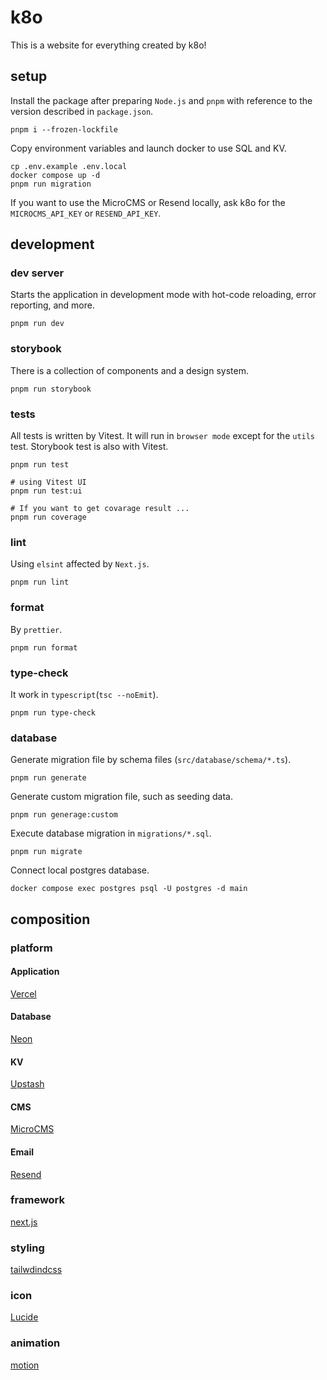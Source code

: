 # k8o

This is a website for everything created by k8o!

## setup

Install the package after preparing `Node.js` and `pnpm` with reference to the version described in `package.json`.

```command
pnpm i --frozen-lockfile
```

Copy environment variables and launch docker to use SQL and KV.

```command
cp .env.example .env.local
docker compose up -d
pnpm run migration
```

If you want to use the MicroCMS or Resend locally, ask k8o for the `MICROCMS_API_KEY` or `RESEND_API_KEY`.

## development

### dev server

Starts the application in development mode with hot-code reloading, error reporting, and more.

```
pnpm run dev
```

### storybook

There is a collection of components and a design system.

```command
pnpm run storybook
```

### tests

All tests is written by Vitest. It will run in `browser mode` except for the `utils` test.
Storybook test is also with Vitest.

```command
pnpm run test

# using Vitest UI
pnpm run test:ui

# If you want to get covarage result ...
pnpm run coverage
```

### lint

Using `elsint` affected by `Next.js`.

```command
pnpm run lint
```

### format

By `prettier`.

```
pnpm run format
```

### type-check

It work in `typescript`(`tsc --noEmit`).

```command
pnpm run type-check
```

### database

Generate migration file by schema files (`src/database/schema/*.ts`).

```command
pnpm run generate
```

Generate custom migration file, such as seeding data.

```command
pnpm run generage:custom
```

Execute database migration in `migrations/*.sql`.

```command
pnpm run migrate
```

Connect local postgres database.

```command
docker compose exec postgres psql -U postgres -d main
```

## composition

### platform

#### Application

[Vercel](https://vercel.com/k35o/k8o)

#### Database

[Neon](https://console.neon.tech/app/projects/cool-king-69719941)

#### KV

[Upstash](https://console.upstash.com/vercel/kv/6ae3d043-1c14-4a5e-b4e2-18872bbd81bb)

#### CMS

[MicroCMS](https://k35o.microcms.io)

#### Email

[Resend](https://resend.com)

### framework

[next.js](https://nextjs.org/)

### styling

[tailwdindcss](https://tailwindcss.com/)

### icon

[Lucide](https://lucide.dev)

### animation

[motion](https://motion.dev)
